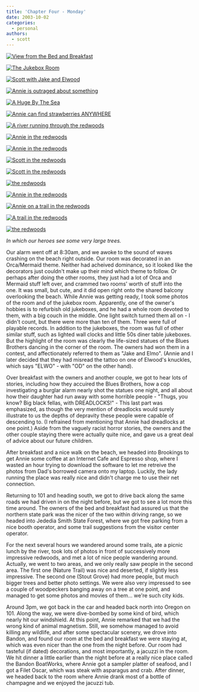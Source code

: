 ```yaml
---
title: 'Chapter Four - Monday'
date: 2003-10-02
categories:
  - personal
authors:
  - scott
---
```


[![View from the Bed and Breakfast](/images/Honeymoon/monday_bbview.jpg)](/images/Honeymoon/monday_bbview.jpg)

[![The Jukebox Room](/images/Honeymoon/monday_jukeboxes.jpg)](/images/Honeymoon/monday_jukeboxes.jpg)

[![Scott with Jake and Elwood](/images/Honeymoon/monday_jake_scott_elwood.jpg)](/images/Honeymoon/monday_jake_scott_elwood.jpg)

[![Annie is outraged about something](/images/Honeymoon/monday_outrage.jpg)](/images/Honeymoon/monday_outrage.jpg)

[![A Huge By The Sea](/images/Honeymoon/monday_hug.jpg)](/images/Honeymoon/monday_hug.jpg)

[![Annie can find strawberries ANYWHERE](/images/Honeymoon/monday_strawberries.jpg)](/images/Honeymoon/monday_strawberries.jpg)

[![A river running through the redwoods](/images/Honeymoon/monday_redwoods_river.jpg)](/images/Honeymoon/monday_redwoods_river.jpg)

[![Annie in the redwoods](/images/Honeymoon/monday_annie_trees1.jpg)](/images/Honeymoon/monday_annie_trees1.jpg)

[![Annie in the redwoods](/images/Honeymoon/monday_annie_trees2.jpg)](/images/Honeymoon/monday_annie_trees2.jpg)

[![Scott in the redwoods](/images/Honeymoon/monday_scott_trees1.jpg)](/images/Honeymoon/monday_scott_trees1.jpg)

[![Scott in the redwoods](/images/Honeymoon/monday_scott_trees2.jpg)](/images/Honeymoon/monday_scott_trees2.jpg)

[![the redwoods](/images/Honeymoon/monday_redwoods1.jpg)](/images/Honeymoon/monday_redwoods1.jpg)

[![Annie in the redwoods](/images/Honeymoon/monday_annie_trees3.jpg)](/images/Honeymoon/monday_annie_trees3.jpg)

[![Annie on a trail in the redwoods](/images/Honeymoon/monday_annie_trail.jpg)](/images/Honeymoon/monday_annie_trail.jpg)

[![A trail in the redwoods](/images/Honeymoon/monday_trail.jpg)](/images/Honeymoon/monday_trail.jpg)

[![the redwoods](/images/Honeymoon/monday_redwoods2.jpg)](/images/Honeymoon/monday_redwoods2.jpg)

_In which our heroes see some very large trees._

Our alarm went off at 8:30am, and we awoke to the sound of waves crashing on the beach right outside. Our room was decorated in an Orca/Mermaid theme. Neither had acheived dominance, so it looked like the decorators just couldn't make up their mind which theme to follow. Or perhaps after doing the other rooms, they just had a lot of Orca and Mermaid stuff left over, and crammed two rooms' worth of stuff into the one. It was small, but cute, and it did open right onto the shared balcony overlooking the beach. While Annie was getting ready, I took some photos of the room and of the jukebox room. Apparently, one of the owner's hobbies is to refurbish old jukeboxes, and he had a whole room devoted to them, with a big couch in the middle. One light switch turned them all on - I didn't count, but there were more than ten of them. Three were full of playable records. In addition to the jukeboxes, the room was full of other similar stuff, such as lighted wall clocks and little 50s diner table jukeboxes. But the highlight of the room was clearly the life-sized statues of the Blues Brothers dancing in the corner of the room. The owners had won them in a contest, and affectionately referred to them as "Jake and Elmo". (Annie and I later decided that they had misread the tattoo on one of Elwood's knuckles, which says "ELWO" - with "OD" on the other hand).

Over breakfast with the owners and another couple, we got to hear lots of stories, including how they accuired the Blues Brothers, how a cop investigating a burglar alarm nearly shot the statues one night, and all about how their daughter had run away with some horrible people - "Thugs, you know? Big black fellas, with DREADLOCKS!" - This last part was emphasized, as though the very mention of dreadlocks would surely illustrate to us the depths of depravity these people were capable of descending to. (I refrained from mentioning that Annie had dreadlocks at one point.) Aside from the vaguely racist horror stories, the owners and the other couple staying there were actually quite nice, and gave us a great deal of advice about our future children.

After breakfast and a nice walk on the beach, we headed into Brookings to get Annie some coffee at an Internet Cafe and Espresso shop, where I wasted an hour trying to download the software to let me retreive the photos from Dad's borrowed camera onto my laptop. Luckily, the lady running the place was really nice and didn't charge me to use their net connection.

Returning to 101 and heading south, we got to drive back along the same roads we had driven in on the night before, but we got to see a lot more this time around. The owners of the bed and breakfast had assured us that the northern state park was the nicer of the two within driving range, so we headed into Jededia Smith State Forest, where we got free parking from a nice booth operator, and some trail suggestions from the visitor center operator.

For the next several hours we wandered around some trails, ate a picnic lunch by the river, took lots of photos in front of successively more impressive redwoods, and met a lot of nice people wandering around. Actually, we went to two areas, and we only really saw people in the second area. The first one (Nature Trail) was nice and deserted, if slightly less impressive. The second one (Stout Grove) had more people, but much bigger trees and better photo settings. We were also very impressed to see a couple of woodpeckers banging away on a tree at one point, and managed to get some photos and movies of them... we're such city kids.

Around 3pm, we got back in the car and headed back north into Oregon on 101. Along the way, we were dive-bombed by some kind of bird, which nearly hit our windshield. At this point, Annie remarked that we had the wrong kind of animal magnetism. Still, we somehow managed to avoid killing any wildlife, and after some spectacular scenery, we drove into Bandon, and found our room at the bed and breakfast we were staying at, which was even nicer than the one from the night before. Our room had tasteful (if dated) decorations, and most importantly, a jacuzzi in the room. We hit dinner a little earlier than the night before at a really nice place called the Bandon BoatWorks, where Annie got a sampler platter of seafood, and I got a Filet Oscar, which was steak with asparagus and crab. After dinner, we headed back to the room where Annie drank most of a bottle of champagne and we enjoyed the jacuzzi tub.
